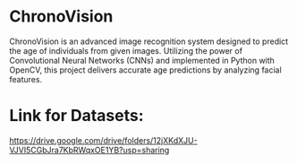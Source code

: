 # ChronoVision
ChronoVision is an advanced image recognition system designed to predict the age of individuals from given images. Utilizing the power of Convolutional Neural Networks (CNNs) and implemented in Python with OpenCV, this project delivers accurate age predictions by analyzing facial features.
# Link for Datasets:
https://drive.google.com/drive/folders/12jXKdXJU-VJVI5CGbJra7KbRWqxOE1YB?usp=sharing
